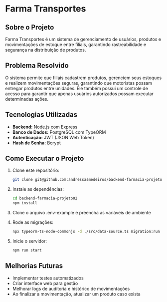 # Farma Transportes

## Sobre o Projeto
Farma Transportes é um sistema de gerenciamento de usuários, produtos e movimentações de estoque entre filiais, garantindo rastreabilidade e segurança na distribuição de produtos.

## Problema Resolvido
O sistema permite que filiais cadastrem produtos, gerenciem seus estoques e realizem movimentações seguras, garantindo que motoristas possam entregar produtos entre unidades. Ele também possui um controle de acesso para garantir que apenas usuários autorizados possam executar determinadas ações.

## Tecnologias Utilizadas
- **Backend:** Node.js com Express
- **Banco de Dados:** PostgreSQL com TypeORM
- **Autenticação:** JWT (JSON Web Token)
- **Hash de Senha:** Bcrypt

## Como Executar o Projeto
1. Clone este repositório:
   ```sh
   git clone git@github.com:andressasmedeiros/backend-farmacia-projeto02.git
   ```
2. Instale as dependências:
   ```sh
   cd backend-farmacia-projeto02
   npm install
   ```
3. Clone o arquivo .env-example e preencha as variáveis de ambiente

4. Rode as migrações:
   ```sh
   npx typeorm-ts-node-commonjs -d ./src/data-source.ts migration:run
   ```
5. Inicie o servidor:
   ```sh
   npm run start
   ```

## Melhorias Futuras
- Implementar testes automatizados
- Criar interface web para gestão
- Melhorar logs de auditoria e histórico de movimentações
- Ao finalizar a movimentação, atualizar um produto caso exista


